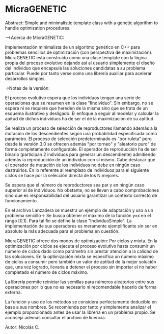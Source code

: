 # MicraGENETIC

Abstract: Simple and minimalistic template class with a genetic algorithm to handle optimization procedures.

-->Acerca de MicraGENETIC:

Implementación minimalista de un algoritmo genético en C++ para problemas sencillos de optimización (con perspectiva de maximización).
MicraGENETIC está construido como una clase template con la lógica propia del proceso evolutivo dejando así al usuario simplemente el 
diseño del individuo que encapsule las soluciones candidatas a su problema particular. Puede por tanto verse como una librería auxiliar para
acelerar desarrollos simples.

->Notas de la versión:

El proceso evolutivo espera que los individuos tengan una serie de operaciones que se resumen en la clase "IIndividuo". SIn embargo, no se espera
ni se requiere que hereden de la misma sino que se trata de un esquema ilustrativo y desligado. El enfoque a seguir al modelar y calcular la apitud 
de dichos individuos ha de ser el de la maximización de su aptitud.

Se realiza un proceso de selección de reproductores llamando además a la mutación de los descendientes según una probabilidad especificada
como parámetro. El proceso de selección predeterminado es "por ruleta" pero desde la versión 3.0 se ofrecen además "por torneo" y "aleatorio puro"
de forma completamente configurable. El operador de reproducción ha de ser binario (participan 2 individuos para generar un descendiente) admitiendo 
además la reproducción de un individuo con sí mismo. Cabe destacar que el operador de mutación de los individuos no debe en ningún caso destruirlos. 
En lo referente al reemplazo de individuos para el siguiente ciclos se hace por la selección directa de los N mejores.

Se espera que el número de reproductores sea par y en ningún caso superior al de individuos. No obstante, no se llevan a cabo comprobaciones sino
que es responsabilidad del usuario garantizar un contexto correcto de funcionamiento.

En el archivo Lanzadera se muestra un ejemplo de adaptación y uso a un problema sencillo-> Se busca obtener el máximo de la función y=x en el rango
[0,1]. Para tal fin se define la clase "IndividuoSimple". La implementación de sus operadores es meramente ejemplificante sin ser en absoluto la más
adecuada para el problema en cuestión.

MicraGENETIC ofrece dos modos de optimización: Por ciclos y mixta. En la optimización por ciclos se ejecuta el proceso evolutivo hasta consumir un
número de ciclos dado como parámetro sin prestar atención a la calidad de las soluciones. En la optimización mixta se especifica un número máximo
de ciclos a consumir pero también un valor de aptitud de la mejor solución que, una vez logrado, llevaría a detener el proceso sin importar el no haber
completado el número de ciclos máximo.

La librería permite reiniciar las semillas para números aleatorios entre sus operaciones por lo que no es necesario ni recomendable hacerlo de forma
externa.

La función y uso de los métodos se considera perfectamente deducible en base a sus nombres. Se recomienda por tanto y simplemente analizar el ejemplo
proporcionado antes de usar la librería en un problema propio. Se aconseja además consultar el archivo de licencia.

Autor: Nicolás C.
